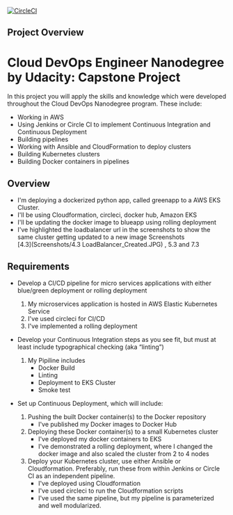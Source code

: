 [![CircleCI](https://circleci.com/gh/svk100/Capstone-Udacity.svg?style=svg)](https://circleci.com/gh/svk100/Capstone-Udacity/tree/main)

## Project Overview
<h1 >Cloud DevOps Engineer Nanodegree by Udacity: Capstone Project</h1>

In this project you will apply the skills and knowledge which were developed throughout the Cloud DevOps Nanodegree program. These include:

* Working in AWS
* Using Jenkins or Circle CI to implement Continuous Integration and Continuous Deployment
* Building pipelines
* Working with Ansible and CloudFormation to deploy clusters
* Building Kubernetes clusters
* Building Docker containers in pipelines

## Overview
* I'm deploying a dockerized python app, called greenapp to a AWS EKS Cluster.
* I'll be using Cloudformation, circleci, docker hub, Amazon EKS
* I'll be updating the docker image to blueapp using rolling deployment
* I've highlighted the loadbalancer url in the screenshots to show the same cluster getting updated to a new image
	Screenshots  
[4.3](Screenshots/4.3 LoadBalancer_Created.JPG)
		, 5.3 and 7.3

## Requirements

* Develop a CI/CD pipeline for micro services applications with either blue/green deployment or rolling deployment
	1. My microservices application is hosted in AWS Elastic Kubernetes Service
	2. I've used circleci for CI/CD
	3. I've implemented a rolling deployment
	
* Develop your Continuous Integration steps as you see fit, but must at least include typographical checking (aka “linting”)
	1. My Pipiline includes
		- Docker Build
		- Linting
		- Deployment to EKS Cluster
		- Smoke test

* Set up Continuous Deployment, which will include:
	1. Pushing the built Docker container(s) to the Docker repository
		- I've published my Docker images to Docker Hub
	2. Deploying these Docker container(s) to a small Kubernetes cluster
		- I've deployed my docker containers to EKS
		- I've demonstrated a rolling deployment, where I changed the docker image and also scaled the cluster from 2 to 4 nodes
	3. Deploy your Kubernetes cluster, use either Ansible or Cloudformation. Preferably, run these from within Jenkins or Circle CI as an independent pipeline.
		- I've deployed using Cloudformation
		- I've used circleci to run the Cloudformation scripts
		- I've used the same pipeline, but my pipeline is parameterized and well modularized.

